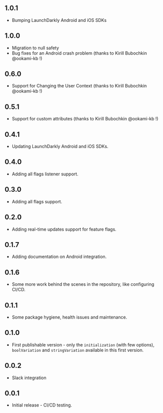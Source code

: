 ## 1.0.1

* Bumping LaunchDarkly Android and iOS SDKs

## 1.0.0

* Migration to null safety
* Bug fixes for an Android crash problem (thanks to Kirill Bubochkin @ookami-kb !)

## 0.6.0

* Support for Changing the User Context (thanks to Kirill Bubochkin @ookami-kb !)

## 0.5.1

* Support for custom attributes (thanks to Kirill Bubochkin @ookami-kb !)

## 0.4.1

* Updating LaunchDarkly Android and iOS SDKs.

## 0.4.0

* Adding all flags listener support.

## 0.3.0

* Adding all flags support.

## 0.2.0

* Adding real-time updates support for feature flags.

## 0.1.7

* Adding documentation on Android integration.

## 0.1.6

* Some more work behind the scenes in the repository, like configuring CI/CD.

## 0.1.1

* Some package hygiene, health issues and maintenance.

## 0.1.0

* First publishable version - only the `initialization` (with few options), `boolVariation` and `stringVariation` available in this first version.

## 0.0.2

* Slack integration

## 0.0.1

* Initial release - CI/CD testing.
